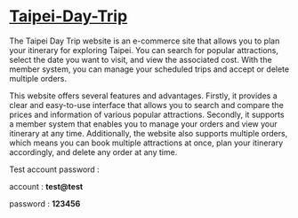 # [Taipei-Day-Trip](http://35.74.113.149:3000/)
The Taipei Day Trip website is an e-commerce site that allows you to plan your itinerary for exploring Taipei. You can search for popular attractions, select the date you want to visit, and view the associated cost. With the member system, you can manage your scheduled trips and accept or delete multiple orders.

This website offers several features and advantages. Firstly, it provides a clear and easy-to-use interface that allows you to search and compare the prices and information of various popular attractions. Secondly, it supports a member system that enables you to manage your orders and view your itinerary at any time. Additionally, the website also supports multiple orders, which means you can book multiple attractions at once, plan your itinerary accordingly, and delete any order at any time.

Test account password :

account : **test@test**

password : **123456**
